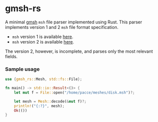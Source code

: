 # gmsh-rs

A minimal [gmsh](https://gmsh.info/) `msh` file parser implemented using Rust.
This parser implements version 1 and 2 `msh` file format specification.

- `msh` version 1 is available [here](https://gmsh.info/dev/doc/texinfo/gmsh.html#MSH-file-format-version-1-_0028Legacy_0029).
- `msh` version 2 is available [here](https://gmsh.info/dev/doc/texinfo/gmsh.html#MSH-file-format-version-2-_0028Legacy_0029).

The version 2, however, is incomplete, and parses only the most relevant fields.

### Sample usage

```rust
use {gmsh_rs::Mesh, std::fs::File};

fn main() -> std::io::Result<()> {
    let mut f = File::open("/home/pacce/meshes/disk.msh")?;

    let mesh = Mesh::decode(&mut f)?;
    println!("{:?}", mesh);
    Ok(())
}
```
